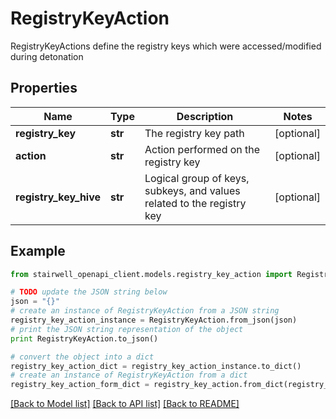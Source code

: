 # RegistryKeyAction

RegistryKeyActions define the registry keys which were accessed/modified during detonation

## Properties
Name | Type | Description | Notes
------------ | ------------- | ------------- | -------------
**registry_key** | **str** | The registry key path | [optional] 
**action** | **str** | Action performed on the registry key | [optional] 
**registry_key_hive** | **str** | Logical group of keys, subkeys, and values related to the registry key | [optional] 

## Example

```python
from stairwell_openapi_client.models.registry_key_action import RegistryKeyAction

# TODO update the JSON string below
json = "{}"
# create an instance of RegistryKeyAction from a JSON string
registry_key_action_instance = RegistryKeyAction.from_json(json)
# print the JSON string representation of the object
print RegistryKeyAction.to_json()

# convert the object into a dict
registry_key_action_dict = registry_key_action_instance.to_dict()
# create an instance of RegistryKeyAction from a dict
registry_key_action_form_dict = registry_key_action.from_dict(registry_key_action_dict)
```
[[Back to Model list]](../README.md#documentation-for-models) [[Back to API list]](../README.md#documentation-for-api-endpoints) [[Back to README]](../README.md)


